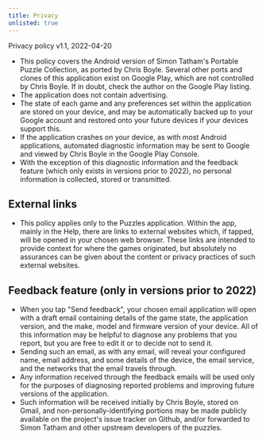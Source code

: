 ```yaml
---
title: Privacy
unlisted: true
---
```


Privacy policy v1.1, 2022-04-20

- This policy covers the Android version of Simon Tatham's Portable Puzzle Collection, as ported by Chris Boyle. Several other ports and clones of this application exist on Google Play, which are not controlled by Chris Boyle. If in doubt, check the author on the Google Play listing.
- The application does not contain advertising.
- The state of each game and any preferences set within the application are stored on your device, and may be automatically backed up to your Google account and restored onto your future devices if your devices support this.
- If the application crashes on your device, as with most Android applications, automated diagnostic information may be sent to Google and viewed by Chris Boyle in the Google Play Console.
- With the exception of this diagnostic information and the feedback feature (which only exists in versions prior to 2022), no personal information is collected, stored or transmitted.

## External links
- This policy applies only to the Puzzles application. Within the app, mainly in the Help, there are links to external websites which, if tapped, will be opened in your chosen web browser. These links are intended to provide context for where the games originated, but absolutely no assurances can be given about the content or privacy practices of such external websites.

## Feedback feature (only in versions prior to 2022)

- When you tap "Send feedback", your chosen email application will open with a draft email containing details of the game state, the application version, and the make, model and firmware version of your device. All of this information may be helpful to diagnose any problems that you report, but you are free to edit it or to decide not to send it.
- Sending such an email, as with any email, will reveal your configured name, email address, and some details of the device, the email service, and the networks that the email travels through.
- Any information received through the feedback emails will be used only for the purposes of diagnosing reported problems and improving future versions of the application.
- Such information will be received initially by Chris Boyle, stored on Gmail, and non-personally-identifying portions may be made publicly available on the project's issue tracker on Github, and/or forwarded to Simon Tatham and other upstream developers of the puzzles.
